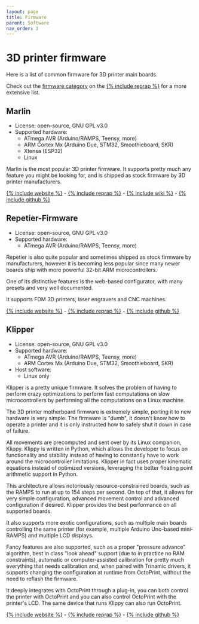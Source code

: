 ```yaml
---
layout: page
title: Firmware
parent: Software
nav_order: 3
---
```


# 3D printer firmware

Here is a list of common firmware for 3D printer main boards.

Check out the [firmware category](https://www.reprap.org/wiki/Category:Firmware) on the [{% include reprap %}](https://www.reprap.org) for a more extensive list.

## Marlin

- License: open-source, GNU GPL v3.0
- Supported hardware:
  - ATmega AVR (Arduino/RAMPS, Teensy, more)
  - ARM Cortex Mx (Arduino Due, STM32, Smoothieboard, SKR)
  - Xtensa (ESP32)
  - Linux

Marlin is the most popular 3D printer firmware. It supports pretty much any feature you might be looking for, and is shipped as stock firmware by 3D printer manufacturers.

[{% include website %}](https://marlinfw.org/) - [{% include reprap %}](https://reprap.org/wiki/Marlin) - [{% include wiki %}](https://en.wikipedia.org/wiki/Marlin_(firmware)) - [{% include github %}](https://github.com/MarlinFirmware/Marlin)


## Repetier-Firmware

- License: open-source, GNU GPL v3.0
- Supported hardware:
  - ATmega AVR (Arduino/RAMPS, Teensy, more)

Repetier is also quite popular and sometimes shipped as stock firmware by manufacturers, however it is becoming less popular since many newer boards ship with more powerful 32-bit ARM microcontrollers.

One of its distinctive features is the web-based configurator, with many presets and very well documented.

It supports FDM 3D printers, laser engravers and CNC machines.

[{% include website %}](https://www.repetier.com/documentation/repetier-firmware/) - [{% include reprap %}](https://reprap.org/wiki/Repetier-Firmware) - [{% include github %}](https://github.com/repetier/Repetier-Firmware)


## Klipper

- License: open-source, GNU GPL v3.0
- Supported hardware:
  - ATmega AVR (Arduino/RAMPS, Teensy, more)
  - ARM Cortex Mx (Arduino Due, STM32, Smoothieboard, SKR)
- Host software:
  - Linux only

Klipper is a pretty unique firmware. It solves the problem of having to perform crazy optimizations to perform fast computations on slow microcontrollers by performing all the computations on a Linux machine.

The 3D printer motherboard firmware is extremely simple, porting it to new hardware is very simple. The firmware is "dumb", it doesn't know how to operate a printer and it is only instructed how to safely shut it down in case of failure.

All movements are precomputed and sent over by its Linux companion, Klippy. Klippy is written in Python, which allows the developer to focus on functionality and stability instead of having to constantly have to work around the microcontroller limitations. Klipper in fact uses proper kinematic equations instead of optimized versions, leveraging the better floating point arithmetic support in Python.

This architecture allows notoriously resource-constrained boards, such as the RAMPS to run at up to 154 steps per second. On top of that, it allows for very simple configuration, advanced movement control and advanced configuration if desired. Klipper provides the best performance on all supported boards.

It also supports more exotic configurations, such as multiple main boards controlling the same printer (for example, multiple Arduino Uno-based mini-RAMPS) and multiple LCD displays.

Fancy features are also supported, such as a proper "pressure advance" algorithm, best in class "look ahead" support (due to in practice no RAM constraints), automatic or computer-assisted calibration for pretty much everything that needs calibration and, when paired with Trinamic drivers, it supports changing the configuration at runtime from OctoPrint, without the need to reflash the firmware.

It deeply integrates with OctoPrint through a plug-in, you can both control the printer with OctoPrint and you can also control OctoPrint with the printer's LCD. The same device that runs Klippy can also run OctoPrint.

[{% include website %}](https://www.klipper3d.org/) - [{% include reprap %}](https://reprap.org/wiki/Klipper) - [{% include github %}](https://github.com/KevinOConnor/klipper/)
